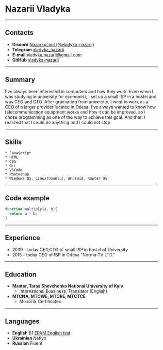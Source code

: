 # Nazarii Vladyka

-----------

## Contacts

* **Discord** [Nazarkocool (@vladyka-nazarii)](https://discordapp.com/users/Nazarkocool)
* **Telegram** [vladyka_nazarii](https://t.me/vladyka_nazarii)
* **E-mail** [vladyka.nazarii@gmail.com](mailto:vladyka.nazarii@gmail.com)
* **GitHub** [vladyka-nazarii](https://github.com/vladyka-nazarii/)

-----------

## Summary

I've always been interested in computers and how they work. Even when I was studying in university for economist, I set up a small ISP in a hostel and was CEO and CTO. After graduating from university, I went to work as a CEO of a larger provider located in Odesa. I've always wanted to know how telecommunication equipment works and how it can be improved, so I chose programming as one of the way to achieve this goal. And then I realized that I could do anything and I could not stop

-----------

## Skills

    * JavaScript
    * HTML
    * CSS
    * Git
    * VSCode
    * Photoshop
    * Windows OS, Linux(Ubuntu), Android, Router OS

-----------

## Code example

```js
function multiply(a, b){
  return a * b;
}
```

-----------

## Experience

* 2009 - today    CEO,CTO of small ISP in hostel of University
* 2015 - today    CEO of ISP in Odesa "Norma-TV LTD."

-----------

## Education

* **Master, Taras Shevchenko National University of Kyiv**
  * International Bussiness, Translator (English)
* **MTCNA, MTCWE, MTCRE, MTCTCE**
  * MikroTik Certificates

-----------

## Languages

* **English** B1 [EPAM English test](https://examinator.epam.com)
* **Ukrainian** Native
* **Russian** Fluent
